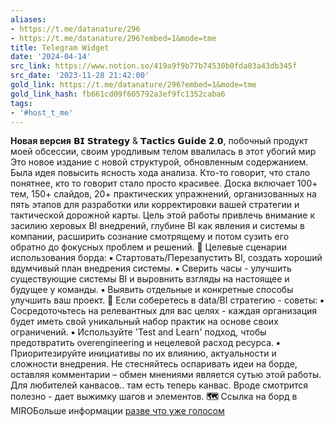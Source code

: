 ```yaml
---
aliases:
- https://t.me/datanature/296
- https://t.me/datanature/296?embed=1&mode=tme
title: Telegram Widget
date: '2024-04-14'
src_link: https://www.notion.so/419a9f9b77b74530b0fda03a43db345f
src_date: '2023-11-28 21:42:00'
gold_link: https://t.me/datanature/296?embed=1&mode=tme
gold_link_hash: fb661cd09f605792a3ef9fc1352caba6
tags:
- '#host_t_me'
---
```


**Новая версия** 𝗕𝗜 𝗦𝘁𝗿𝗮𝘁𝗲𝗴𝘆 & 𝗧𝗮𝗰𝘁𝗶𝗰𝘀 𝗚𝘂𝗶𝗱𝗲 𝟮.𝟬, побочный продукт моей обсессии, своим уродливым телом ввалилась в этот убогий мир
Это новое издание с новой структурой, обновленным содержанием. Была идея повысить ясность хода анализа.
Кто-то говорит, что стало понятнее, кто то говорит стало просто красивее.
Доска включает 100+ тем, 150+ слайдов, 20+ практических упражнений, организованных на пять этапов для разработки или корректировки вашей стратегии и тактической дорожной карты.
Цель этой работы привлечь внимание к засилию херовых BI внедрений, глубине BI как явления и системы в компании, расширить сознание смотрящему и потом сузить его обратно до фокусных проблем и решений.
**🎯** Целевые сценарии использования борда:
**▪️** Стартовать/Перезапустить BI, создать хороший вдумчивый план внедрения системы.
**▪️** Сверить часы - улучшить существующие системы BI и выровнить взгляды на настоящее и будущее у команды.
**▪️** Выявить отдельные и конкретные способы улучшить ваш проект.
**🤔** Если соберетесь в data/BI стратегию - советы:
**▪️** Сосредоточьтесь на релевантных для вас целях - каждая организация будет иметь свой уникальный набор практик на основе своих ограничений.
**▪️** Используйте 'Test and Learn' подход, чтобы предотвратить overengineering и нецелевой расход ресурса.
**▪️** Приоритезируйте инициативы по их влиянию, актуальности и сложности внедрения.
Не стесняйтесь оспаривать идеи на борде, оставляя комментарии – обмен мнениями является сутью этой работы.
Для любителей канвасов.. там есть теперь канвас. Вроде смотрится полезно - дает выжимку шагов и элементов.
**🗺** Ссылка на борд в MIROБольше информации
[разве что уже голосом](https://datanature.ru/bi-strategy)